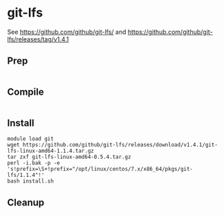 # git-lfs
See https://github.com/github/git-lfs/ and
https://github.com/github/git-lfs/releases/tag/v1.4.1
## Prep
``` 
```

## Compile
```
```

## Install
```
module load git
wget https://github.com/github/git-lfs/releases/download/v1.4.1/git-lfs-linux-amd64-1.1.4.tar.gz
tar zxf git-lfs-linux-amd64-0.5.4.tar.gz
perl -i.bak -p -e 's!prefix=\S+!prefix="/opt/linux/centos/7.x/x86_64/pkgs/git-lfs/1.1.4"!'
bash install.sh
```

## Cleanup
```
```
